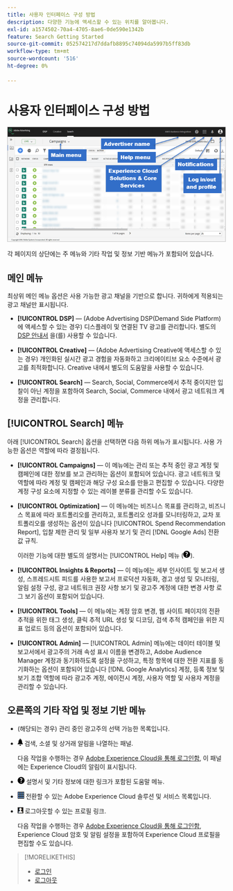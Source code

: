 ```yaml
---
title: 사용자 인터페이스 구성 방법
description: 다양한 기능에 액세스할 수 있는 위치를 알아봅니다.
exl-id: a1574502-70a4-4705-8ae6-0de590e1342b
feature: Search Getting Started
source-git-commit: 052574217d7ddafb8895c74094da5997b5ff83db
workflow-type: tm+mt
source-wordcount: '516'
ht-degree: 0%

---
```


# 사용자 인터페이스 구성 방법

![사용자 인터페이스](/help/search-social-commerce/assets/ui.png "사용자 인터페이스")

각 페이지의 상단에는 주 메뉴와 기타 작업 및 정보 기반 메뉴가 포함되어 있습니다.

## 메인 메뉴

최상위 메인 메뉴 옵션은 사용 가능한 광고 채널을 기반으로 합니다. 귀하에게 적용되는 광고 채널만 표시됩니다.

* **[!UICONTROL DSP]** — (Adobe Advertising DSP(Demand Side Platform)에 액세스할 수 있는 경우) 디스플레이 및 연결된 TV 광고를 관리합니다. 별도의 [DSP 안내서](https://experienceleague.adobe.com/docs/advertising/dsp/home.html) 을(를) 사용할 수 있습니다.

* **[!UICONTROL Creative]** — (Adobe Advertising Creative에 액세스할 수 있는 경우) 개인화된 실시간 광고 경험을 자동화하고 크리에이티브 요소 수준에서 광고를 최적화합니다. Creative 내에서 별도의 도움말을 사용할 수 있습니다.

* **[!UICONTROL Search]** — Search, Social, Commerce에서 추적 중이지만 입찰이 아닌 계정을 포함하여 Search, Social, Commerce 내에서 광고 네트워크 계정을 관리합니다.

## [!UICONTROL Search] 메뉴

아래 [!UICONTROL Search] 옵션을 선택하면 다음 하위 메뉴가 표시됩니다. 사용 가능한 옵션은 역할에 따라 결정됩니다.

* **[!UICONTROL Campaigns]** — 이 메뉴에는 관리 또는 추적 중인 광고 계정 및 캠페인에 대한 정보를 보고 관리하는 옵션이 포함되어 있습니다. 광고 네트워크 및 역할에 따라 계정 및 캠페인과 해당 구성 요소를 만들고 편집할 수 있습니다. 다양한 계정 구성 요소에 지정할 수 있는 레이블 분류를 관리할 수도 있습니다.

* **[!UICONTROL Optimization]** — 이 메뉴에는 비즈니스 목표를 관리하고, 비즈니스 목표에 따라 포트폴리오를 관리하고, 포트폴리오 성과를 모니터링하고, 교차 포트폴리오를 생성하는 옵션이 있습니다 [!UICONTROL Spend Recommendation Report], 입찰 제한 관리 및 일부 사용자 보기 및 관리 [!DNL Google Ads] 전환 값 규칙.

  이러한 기능에 대한 별도의 설명서는 [!UICONTROL Help] 메뉴 (![도움말 메뉴](/help/search-social-commerce/assets/help-main-menu.png "도움말 메뉴")).

* **[!UICONTROL Insights & Reports]** — 이 메뉴에는 세부 인사이트 및 보고서 생성, 스프레드시트 피드를 사용한 보고서 프로덕션 자동화, 경고 생성 및 모니터링, 알림 설정 구성, 광고 네트워크 권장 사항 보기 및 광고주 계정에 대한 변경 사항 로그 보기 옵션이 포함되어 있습니다.

* **[!UICONTROL Tools]** — 이 메뉴에는 계정 암호 변경, 웹 사이트 페이지의 전환 추적을 위한 태그 생성, 클릭 추적 URL 생성 및 디코딩, 검색 추적 캠페인을 위한 지표 업로드 등의 옵션이 포함되어 있습니다.

* **[!UICONTROL Admin]** — [!UICONTROL Admin] 메뉴에는 데이터 테이블 및 보고서에서 광고주의 거래 속성 표시 이름을 변경하고, Adobe Audience Manager 계정과 동기화하도록 설정을 구성하고, 특정 항목에 대한 전환 지표를 동기화하는 옵션이 포함되어 있습니다 [!DNL Google Analytics] 계정, 등록 정보 및 보기 조합 역할에 따라 광고주 계정, 에이전시 계정, 사용자 역할 및 사용자 계정을 관리할 수 있습니다.

## 오른쪽의 기타 작업 및 정보 기반 메뉴

* (해당되는 경우) 관리 중인 광고주의 선택 가능한 목록입니다.

* ![경고 알림](/help/search-social-commerce/assets/notifications-panel.png "경고 알림") 검색, 소셜 및 상거래 알림을 나열하는 패널.

  다음 작업을 수행하는 경우 [Adobe Experience Cloud을 통해 로그인함](log-in.md), 이 패널에는 Experience Cloud의 알림이 표시됩니다.

* ![도움말 메뉴](/help/search-social-commerce/assets/help-main-menu.png "도움말 메뉴") 설명서 및 기타 정보에 대한 링크가 포함된 도움말 메뉴.

* ![솔루션 전환기](/help/search-social-commerce/assets/menu-icon.png "솔루션 전환기") 전환할 수 있는 Adobe Experience Cloud 솔루션 및 서비스 목록입니다.

* ![사용자 프로필](/help/search-social-commerce/assets/user-profile.png "사용자 프로필") 로그아웃할 수 있는 프로필 링크.

  다음 작업을 수행하는 경우 [Adobe Experience Cloud을 통해 로그인함](log-in.md), Experience Cloud 암호 및 알림 설정을 포함하여 Experience Cloud 프로필을 편집할 수도 있습니다.

>[!MORELIKETHIS]
>
>* [로그인](log-in.md)
>* [로그아웃](log-out.md)
